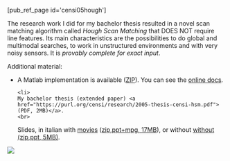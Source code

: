 <!-- ---
title: Hough Scan Matching
PURL: https://purl.org/censi/2006/hsm
linkAttrs:
   :link_text: HSM
Date: Apr 4 2005
inMenu: true
description: "A scan matching algorithm, operating in the Hough Domain, that DOES NOT require line features. Its is provably complete for exact input."
---
 -->

[pub_ref_page id='censi05hough']

The research work I did for my bachelor thesis resulted in a novel scan matching
algorithm called  *Hough Scan Matching*  that DOES NOT require line features. Its main characteristics are the possibilities to do global and multimodal searches, to work in unstructured
environments and with very noisy sensors. It is *provably complete for exact input*.
<!-- 
<ul>
	<li>
	A. Censi,
		<a href="http://www.dis.uniroma1.it/~iocchi">L. Iocchi</a>,
		<a href="http://www.informatik.uni-freiburg.de/~grisetti/">G. Grisetti</a>
		- <em>Scan Matching in the Hough Domain</em> (<a href="https://purl.org/censi/research/2005-icra-hsm.pdf">PDF</a>),
		presented at <a href="http://www.icra2005.org">ICRA 2005</a>.<br>
		<pre class="bib">
@inproceedings{CensiIocchi-hsm,
     author = {Censi, Andrea and Iocchi, Luca and Grisetti, Giorgio},
      title = {Scan matching in the Hough domain},
  booktitle = {Proceedings of the IEEE International Conference 
               on Robotics and Automation},
       year = {2005},
      pages = {2739--2744},
     address= {Barcelona, Spain},
        url = { https://purl.org/censi/2006/hsm}
}</pre>
	Slides - <a href="https://purl.org/censi/research/2005-icra-hsm-slides.ppt">(PPT, 1.1M)</a>.
	</li>
 -->
 
Additional material:
<ul>
	<li>
				A Matlab implementation is available (<a href="https://purl.org/censi/research/2005-icra-hsm-matlab.zip">ZIP</a>). 
				You can see the <a href="https://purl.org/censi/research/2005-icra-hsm-matlab/html-docs/index.html">online docs</a>.
	</li>

	<li> 
	My bachelor thesis (extended paper) <a href="https://purl.org/censi/research/2005-thesis-censi-hsm.pdf"> (PDF, 2MB)</a>.
	<br>
   Slides, in italian with <a href="http://www.stanford.edu/~haehnel/">movies</a>
	(<a href="https://purl.org/censi/research/2005-thesis-censi-hsm-slides.zip">zip,ppt+mpg, 17MB</a>), or without
	<a href="https://purl.org/censi/research/2005-thesis-censi-hsm-slides-small.zip"> without (zip,ppt, 5MB)</a>.
	</li>
</ul>

<img src="/media/mini/paper_hsm_small.png"/>
